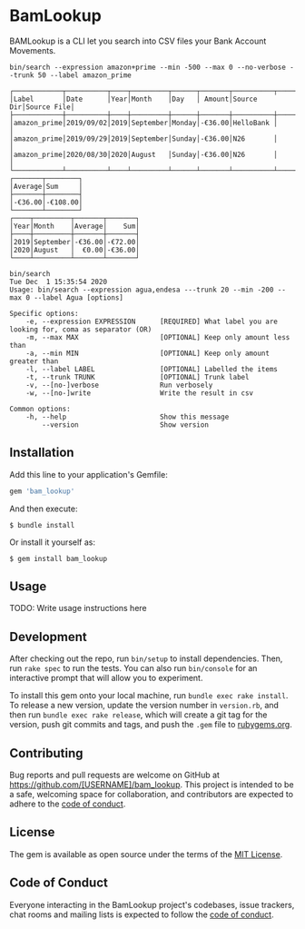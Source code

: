 # BamLookup

BAMLookup is a CLI let you search into CSV files your Bank Account Movements.

```
bin/search --expression amazon+prime --min -500 --max 0 --no-verbose --trunk 50 --label amazon_prime                                    

┌────────────┬──────────┬────┬─────────┬──────┬───────┬──────────┬───────────┐
│Label       │Date      │Year│Month    │Day   │ Amount│Source Dir│Source File│
├────────────┼──────────┼────┼─────────┼──────┼───────┼──────────┼───────────┤
│amazon_prime│2019/09/02│2019│September│Monday│-€36.00│HelloBank │           │
│amazon_prime│2019/09/29│2019│September│Sunday│-€36.00│N26       │           │
│amazon_prime│2020/08/30│2020│August   │Sunday│-€36.00│N26       │           │
└────────────┴──────────┴────┴─────────┴──────┴───────┴──────────┴───────────┘
┌───────┬────────┐
│Average│Sum     │
├───────┼────────┤
│-€36.00│-€108.00│
└───────┴────────┘
┌────┬─────────┬───────┬───────┐
│Year│Month    │Average│    Sum│
├────┼─────────┼───────┼───────┤
│2019│September│-€36.00│-€72.00│
│2020│August   │  €0.00│-€36.00│
└────┴─────────┴───────┴───────┘
```

```
bin/search                                                                                                                                       Tue Dec  1 15:35:54 2020
Usage: bin/search --expression agua,endesa ---trunk 20 --min -200 --max 0 --label Agua [options]

Specific options:
    -e, --expression EXPRESSION      [REQUIRED] What label you are looking for, coma as separator (OR)
    -m, --max MAX                    [OPTIONAL] Keep only amount less than
    -a, --min MIN                    [OPTIONAL] Keep only amount greater than
    -l, --label LABEL                [OPTIONAL] Labelled the items
    -t, --trunk TRUNK                [OPTIONAL] Trunk label
    -v, --[no-]verbose               Run verbosely
    -w, --[no-]write                 Write the result in csv

Common options:
    -h, --help                       Show this message
        --version                    Show version
```

## Installation

Add this line to your application's Gemfile:

```ruby
gem 'bam_lookup'
```

And then execute:

    $ bundle install

Or install it yourself as:

    $ gem install bam_lookup

## Usage

TODO: Write usage instructions here

## Development

After checking out the repo, run `bin/setup` to install dependencies. Then, run `rake spec` to run the tests. You can also run `bin/console` for an interactive prompt that will allow you to experiment.

To install this gem onto your local machine, run `bundle exec rake install`. To release a new version, update the version number in `version.rb`, and then run `bundle exec rake release`, which will create a git tag for the version, push git commits and tags, and push the `.gem` file to [rubygems.org](https://rubygems.org).

## Contributing

Bug reports and pull requests are welcome on GitHub at https://github.com/[USERNAME]/bam_lookup. This project is intended to be a safe, welcoming space for collaboration, and contributors are expected to adhere to the [code of conduct](https://github.com/[USERNAME]/bam_lookup/blob/master/CODE_OF_CONDUCT.md).


## License

The gem is available as open source under the terms of the [MIT License](https://opensource.org/licenses/MIT).

## Code of Conduct

Everyone interacting in the BamLookup project's codebases, issue trackers, chat rooms and mailing lists is expected to follow the [code of conduct](https://github.com/[USERNAME]/bam_lookup/blob/master/CODE_OF_CONDUCT.md).
